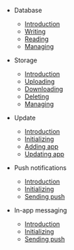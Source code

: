 - Database

  - [Introduction](documents/database#clorabase-database)
  - [Writing](documents/database#writing-to-database)
  - [Reading](documents/database#reading-from-database)
  - [Managing](documents/database#managing-database)

- Storage

  - [Introduction](documents/storage#clorabase-storage)
  - [Uploading](documents/storage#uploading-file-to-storage)
  - [Downloading](documents/storage#downloading-file-from-storage)
  - [Deleting](documents/storage#deleting-file)
  - [Managing](documents/storage#managing-storage)



- Update

  - [Introduction](documents/update#in-app-updates)
  - [Initializing](documents/update#initializing-the-class)
  - [Adding app](documents/update#adding-app-in-clorabase)
  - [Updating app](documents/update#incrementing-app-version)



- Push notifications

  - [Introduction](documents/push#push-notification)
  - [Initializing](documents/push#initializing)
  - [Sending push](documents/push#sending-push-notifiction)


- In-app messaging

  - [Introduction](documents/inapp#in-app-messaging)
  - [Initializing](documents/inapp#initializing)
  - [Sending push](documents/inapp#sending-in-app-message)
